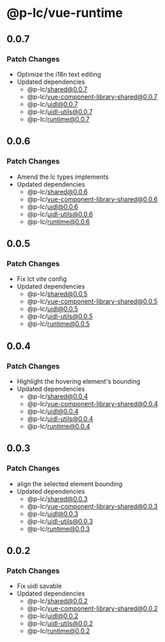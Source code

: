 # @p-lc/vue-runtime

## 0.0.7

### Patch Changes

- Optimize the i18n text editing
- Updated dependencies
  - @p-lc/shared@0.0.7
  - @p-lc/vue-component-library-shared@0.0.7
  - @p-lc/uidl@0.0.7
  - @p-lc/uidl-utils@0.0.7
  - @p-lc/runtime@0.0.7

## 0.0.6

### Patch Changes

- Amend the lc types implements
- Updated dependencies
  - @p-lc/shared@0.0.6
  - @p-lc/vue-component-library-shared@0.0.6
  - @p-lc/uidl@0.0.6
  - @p-lc/uidl-utils@0.0.6
  - @p-lc/runtime@0.0.6

## 0.0.5

### Patch Changes

- Fix lct vite config
- Updated dependencies
  - @p-lc/shared@0.0.5
  - @p-lc/vue-component-library-shared@0.0.5
  - @p-lc/uidl@0.0.5
  - @p-lc/uidl-utils@0.0.5
  - @p-lc/runtime@0.0.5

## 0.0.4

### Patch Changes

- Highlight the hovering element's bounding
- Updated dependencies
  - @p-lc/shared@0.0.4
  - @p-lc/vue-component-library-shared@0.0.4
  - @p-lc/uidl@0.0.4
  - @p-lc/uidl-utils@0.0.4
  - @p-lc/runtime@0.0.4

## 0.0.3

### Patch Changes

- align the selected element bounding
- Updated dependencies
  - @p-lc/shared@0.0.3
  - @p-lc/vue-component-library-shared@0.0.3
  - @p-lc/uidl@0.0.3
  - @p-lc/uidl-utils@0.0.3
  - @p-lc/runtime@0.0.3

## 0.0.2

### Patch Changes

- Fix uidl savable
- Updated dependencies
  - @p-lc/shared@0.0.2
  - @p-lc/vue-component-library-shared@0.0.2
  - @p-lc/uidl@0.0.2
  - @p-lc/uidl-utils@0.0.2
  - @p-lc/runtime@0.0.2
